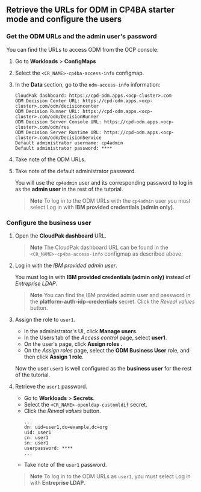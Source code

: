 ## Retrieve the URLs for ODM in CP4BA starter mode and configure the users

### Get the ODM URLs and the admin user's password

You can find the URLs to access ODM from the OCP console:

1. Go to **Workloads** > **ConfigMaps**

2. Select the `<CR_NAME>-cp4ba-access-info` configmap.

3. In the **Data** section, go to the `odm-access-info` information:

    ```console
    CloudPak dashboard: https://cpd-odm.apps.<ocp-cluster>.com
    ODM Decision Center URL: https://cpd-odm.apps.<ocp-cluster>.com/odm/decisioncenter
    ODM Decision Runner URL: https://cpd-odm.apps.<ocp-cluster>.com/odm/DecisionRunner
    ODM Decision Server Console URL: https://cpd-odm.apps.<ocp-cluster>.com/odm/res
    ODM Decision Server Runtime URL: https://cpd-odm.apps.<ocp-cluster>.com/odm/DecisionService
    Default administrator username: cp4admin
    Default administrator password: ****
    ```

4. Take note of the ODM URLs.

5. Take note of the default administrator password.

    You will use the `cp4admin` user and its corresponding password to log in as the **admin user** in the rest of the tutorial.

    > **Note**
    > To log in to the ODM URLs with the `cp4admin` user you must select Log in with **IBM provided credentials (admin only)**.

### Configure the business user

1. Open the **CloudPak dashboard** URL.

    > **Note**
    > The CloudPak dashboard URL can be found in the `<CR_NAME>-cp4ba-access-info` configmap as described above.

2. Log in with the *IBM provided admin user*.

    You must log in with **IBM provided credentials (admin only)** instead of *Entreprise LDAP*.

    > **Note**
    > You can find the IBM provided admin user and password in the **platform-auth-idp-credentials** secret. Click the *Reveal values* button.

3. Assign the role to `user1`.

    - In the administrator's UI, click **Manage users**.
    - In the Users tab of the *Access control* page, select **user1**.
    - On the user's page, click **Assign roles** .
    - On the *Assign roles* page, select the **ODM Business User** role, and then click **Assign 1 role**.

    Now the user `user1` is well configured as the **business user** for the rest of the tutorial.

4. Retrieve the `user1` password.

    - Go to **Workloads** > **Secrets**.
    - Select the `<CR_NAME>-openldap-customldif` secret.
    - Click the *Reveal values* button.
      ```
      ...
      dn: uid=user1,dc=example,dc=org
      uid: user1
      cn: user1
      sn: user1
      userpassword: ****
      ...
      ```
    - Take note of the `user1` password.

    > **Note**
    > To log in to the ODM URLs as `user1`, you must select Log in with **Entreprise LDAP**.
